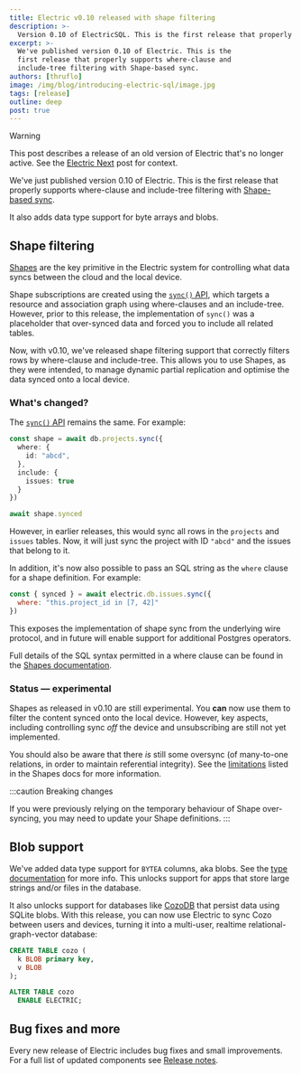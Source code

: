 ```yaml
---
title: Electric v0.10 released with shape filtering
description: >-
  Version 0.10 of ElectricSQL. This is the first release that properly supports where-clause and include-tree filtering with Shape-based sync.
excerpt: >-
  We've published version 0.10 of Electric. This is the
  first release that properly supports where-clause and
  include-tree filtering with Shape-based sync.
authors: [thruflo]
image: /img/blog/introducing-electric-sql/image.jpg
tags: [release]
outline: deep
post: true
---
```


> [!WARNING]
> This post describes a release of an old version of Electric that's no longer active. See the [Electric Next](/blog/2024/07/17/electric-next) post for context.

We've just published version 0.10 of Electric. This is the first release that properly supports where-clause and include-tree filtering with [Shape-based sync](https://legacy.electric-sql.com/docs/usage/data-access/shapes).

It also adds data type support for byte arrays and blobs.

## Shape filtering

[Shapes](https://legacy.electric-sql.com/docs/usage/data-access/shapes) are the key primitive in the Electric system for controlling what data syncs between the cloud and the local device.

Shape subscriptions are created using the [`sync()` API](/docs/api/clients/typescript#sync), which targets a resource and association graph using where-clauses and an include-tree. However, prior to this release, the implementation of `sync()` was a placeholder that over-synced data and forced you to include all related tables.

Now, with v0.10, we've released shape filtering support that correctly filters rows by where-clause and include-tree. This allows you to use Shapes, as they were intended, to manage dynamic partial replication and optimise the data synced onto a local device.

### What's changed?

The [`sync()` API](/docs/api/clients/typescript#sync) remains the same. For example:

```typescript
const shape = await db.projects.sync({
  where: {
    id: "abcd",
  },
  include: {
    issues: true
  }
})

await shape.synced
```

However, in earlier releases, this would sync all rows in the `projects` and `issues` tables. Now, it will just sync the project with ID `"abcd"` and the issues that belong to it.

In addition, it's now also possible to pass an SQL string as the `where` clause for a shape definition. For example:

```javascript
const { synced } = await electric.db.issues.sync({
  where: "this.project_id in [7, 42]"
})
```

This exposes the implementation of shape sync from the underlying wire protocol, and in future will enable support for additional Postgres operators.

Full details of the SQL syntax permitted in a where clause can be found in the [Shapes documentation](https://legacy.electric-sql.com/docs/usage/data-access/shapes).

### Status — experimental

Shapes as released in v0.10 are still experimental. You **can** now use them to filter the content synced onto the local device. However, key aspects, including controlling sync *off* the device and unsubscribing are still not yet implemented.

You should also be aware that there *is* still some oversync (of many-to-one relations, in order to maintain referential integrity). See the [limitations](https://legacy.electric-sql.com/docs/usage/data-access/shapes#limitations-and-issues) listed in the Shapes docs for more information.

:::caution Breaking changes

If you were previously relying on the temporary behaviour of Shape over-syncing, you may need to update your Shape definitions.
:::

## Blob support

We've added data type support for `BYTEA` columns, aka blobs. See the [type documentation](https://legacy.electric-sql.com/docs/usage/data-modelling/types#supported-data-types) for more info. This unlocks support for apps that store large strings and/or files in the database.

It also unlocks support for databases like [CozoDB](https://www.cozodb.org) that persist data using SQLite blobs. With this release, you can now use Electric to sync Cozo between users and devices, turning it into a multi-user, realtime relational-graph-vector database:

```sql
CREATE TABLE cozo (
  k BLOB primary key,
  v BLOB
);

ALTER TABLE cozo
  ENABLE ELECTRIC;
```

## Bug fixes and more

Every new release of Electric includes bug fixes and small improvements. For a full list of updated components see [Release notes](https://legacy.electric-sql.com/docs/reference/release_notes#2024-04-10---v010).
